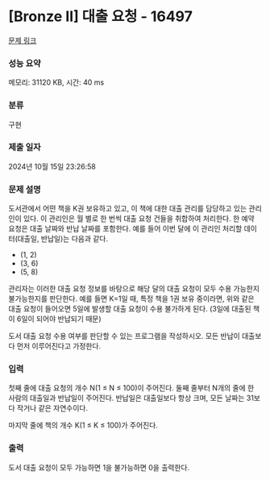 # [Bronze II] 대출 요청 - 16497 

[문제 링크](https://www.acmicpc.net/problem/16497) 

### 성능 요약

메모리: 31120 KB, 시간: 40 ms

### 분류

구현

### 제출 일자

2024년 10월 15일 23:26:58

### 문제 설명

<p>도서관에서 어떤 책을 K권 보유하고 있고, 이 책에 대한 대출 관리를 담당하고 있는 관리인이 있다. 이 관리인은 월 별로 한 번씩 대출 요청 건들을 취합하여 처리한다. 한 예약 요청은 대출 날짜와 반납 날짜를 포함한다. 예를 들어 이번 달에 이 관리인 처리할 데이터(대출일, 반납일)는 다음과 같다. </p>

<ul>
	<li>(1, 2)</li>
	<li>(3, 6)</li>
	<li>(5, 8)</li>
</ul>

<p>관리자는 이러한 대출 요청 정보를 바탕으로 해당 달의 대출 요청이 모두 수용 가능한지 불가능한지를 판단한다. 예를 들면 K=1일 때, 특정 책을 1권 보유 중이라면, 위와 같은 대출 요청이 들어오면 5일에 발생할 대출 요청이 수용 불가하게 된다. (3일에 대출된 책이 6일이 되어야 반납되기 때문)</p>

<p>도서 대출 요청 수용 여부를 판단할 수 있는 프로그램을 작성하시오. 모든 반납이 대출보다 먼저 이루어진다고 가정한다.</p>

### 입력 

 <p>첫째 줄에 대출 요청의 개수 N(1 ≤ N ≤ 100)이 주어진다. 둘째 줄부터 N개의 줄에 한 사람의 대출일과 반납일이 주어진다. 반납일은 대출일보다 항상 크며, 모든 날짜는 31보다 작거나 같은 자연수이다.</p>

<p>마지막 줄에 책의 개수 K(1 ≤ K ≤ 100)가 주어진다.</p>

### 출력 

 <p>도서 대출 요청이 모두 가능하면 1을 불가능하면 0을 출력한다.</p>

